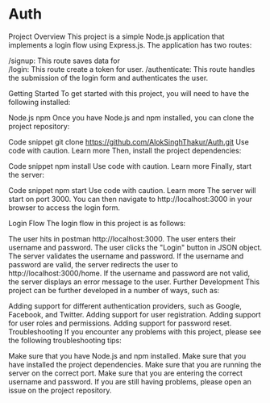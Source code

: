 # Auth

Project Overview
This project is a simple Node.js application that implements a login flow using Express.js. The application has two routes:

/signup: This route saves data for  
/login: This route create a token for user.
/authenticate: This route handles the submission of the login form and authenticates the user.

Getting Started
To get started with this project, you will need to have the following installed:

Node.js
npm
Once you have Node.js and npm installed, you can clone the project repository:

Code snippet
git clone https://github.com/AlokSinghThakur/Auth.git
Use code with caution. Learn more
Then, install the project dependencies:

Code snippet
npm install
Use code with caution. Learn more
Finally, start the server:

Code snippet
npm start
Use code with caution. Learn more
The server will start on port 3000. You can then navigate to http://localhost:3000 in your browser to access the login form.

Login Flow
The login flow in this project is as follows:

The user hits in postman http://localhost:3000.
The user enters their username and password.
The user clicks the "Login" button in JSON object.
The server validates the username and password.
If the username and password are valid, the server redirects the user to http://localhost:3000/home.
If the username and password are not valid, the server displays an error message to the user.
Further Development
This project can be further developed in a number of ways, such as:

Adding support for different authentication providers, such as Google, Facebook, and Twitter.
Adding support for user registration.
Adding support for user roles and permissions.
Adding support for password reset.
Troubleshooting
If you encounter any problems with this project, please see the following troubleshooting tips:

Make sure that you have Node.js and npm installed.
Make sure that you have installed the project dependencies.
Make sure that you are running the server on the correct port.
Make sure that you are entering the correct username and password.
If you are still having problems, please open an issue on the project repository.

